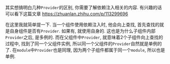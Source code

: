 其实想搞明白几种`Provider`的区别, 你需要了解依赖注入相关的内容. 有兴趣的话可以看下这篇文章 https://zhuanlan.zhihu.com/p/113299696

在这里我就简单提一下. 当一个组件使用依赖注入时, 他会向上查找, 首先查找的就是自身组件是否有`Provider`. 如果有, 就使用自身的. 这也是为什么子组件内部`Provider`之后, 是多例的. 而在父组件中`Provider`, 就意味着2个子组件向上查找的过程中, 找到了同一个父组件实例, 所以同一个父组件的`Provider`自然就是单例的了. 在`module`中`Provider`也是同理, 因为两个子组件都属于同一个`module`, 所以也是单例. 

